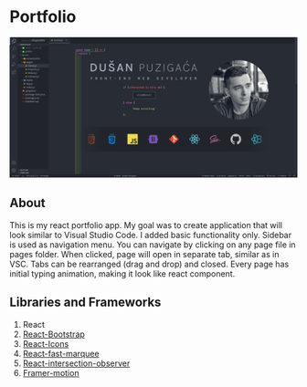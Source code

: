 # Portfolio

![Screenshot](screenshot.png)

## About

This is my react portfolio app. My goal was to create application that will look similar to Visual Studio Code. I added basic functionality only.
Sidebar is used as navigation menu. You can navigate by clicking on any page file in pages folder. When clicked, page will open in separate tab, similar as in VSC. Tabs can be rearranged (drag and drop) and closed. Every page has initial typing animation, making it look like react component.

## Libraries and Frameworks

1. React
2. [React-Bootstrap](https://react-bootstrap.github.io)
3. [React-Icons](https://react-icons.github.io/react-icons/)
4. [React-fast-marquee](https://www.npmjs.com/package/react-fast-marquee)
5. [React-intersection-observer](https://www.npmjs.com/package/react-intersection-observer)
6. [Framer-motion](https://www.npmjs.com/package/framer-motion)
